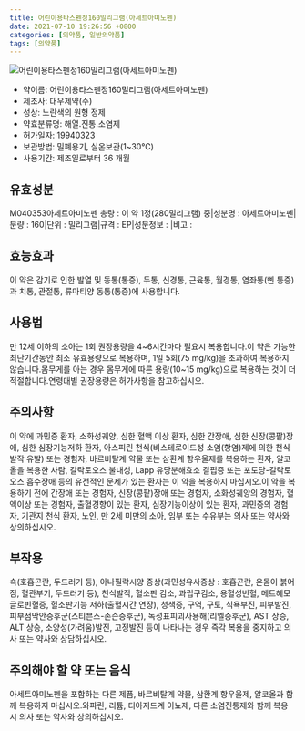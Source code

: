 ```yaml
---
title: 어린이용타스펜정160밀리그램(아세트아미노펜)
date: 2021-07-10 19:26:56 +0800
categories: [의약품, 일반의약품]
tags: [의약품]
---
```

![어린이용타스펜정160밀리그램(아세트아미노펜)](https://nedrug.mfds.go.kr/pbp/cmn/itemImageDownload/147427405147000066)

- 약이름: 어린이용타스펜정160밀리그램(아세트아미노펜)
- 제조사: 대우제약(주)
- 성상: 노란색의 원형 정제
- 약효분류명: 해열.진통.소염제
- 허가일자: 19940323
- 보관방법: 밀폐용기, 실온보관(1~30℃)
- 사용기간: 제조일로부터 36 개월
## 유효성분
M040353아세트아미노펜
총량 : 이 약 1정(280밀리그램) 중|성분명 : 아세트아미노펜|분량 : 160|단위 : 밀리그램|규격 : EP|성분정보 : |비고 :
## 효능효과
이 약은 감기로 인한 발열 및 동통(통증), 두통, 신경통, 근육통, 월경통, 염좌통(삔 통증)과 치통, 관절통, 류마티양 동통(통증)에 사용합니다.
## 사용법
만 12세 이하의 소아는 1회 권장용량을 4~6시간마다 필요시 복용합니다.이 약은 가능한 최단기간동안 최소 유효용량으로 복용하며, 1일 5회(75 mg/kg)을 초과하여 복용하지 않습니다.몸무게를 아는 경우 몸무게에 따른 용량(10~15 mg/kg)으로 복용하는 것이 더 적절합니다.연령대별 권장용량은 허가사항을 참고하십시오.
## 주의사항
이 약에 과민증 환자, 소화성궤양, 심한 혈액 이상 환자, 심한 간장애, 심한 신장(콩팥)장애, 심한 심장기능저하 환자, 아스피린 천식(비스테로이드성 소염(항염)제에 의한 천식발작 유발) 또는 경험자, 바르비탈계 약물 또는 삼환계 항우울제를 복용하는 환자, 알코올을 복용한 사람, 갈락토오스 불내성, Lapp 유당분해효소 결핍증 또는 포도당-갈락토오스 흡수장애 등의 유전적인 문제가 있는 환자는 이 약을 복용하지 마십시오.이 약을 복용하기 전에 간장애 또는 경험자, 신장(콩팥)장애 또는 경험자, 소화성궤양의 경험자, 혈액이상 또는 경험자, 출혈경향이 있는 환자, 심장기능이상이 있는 환자, 과민증의 경험자, 기관지 천식 환자, 노인, 만 2세 미만의 소아, 임부 또는 수유부는 의사 또는 약사와 상의하십시오.
## 부작용
쇽(호흡곤란, 두드러기 등), 아나필락시양 증상(과민성유사증상 : 호흡곤란, 온몸이 붉어짐, 혈관부기, 두드러기 등), 천식발작, 혈소판 감소, 과립구감소, 용혈성빈혈, 메트헤모글로빈혈증, 혈소판기능 저하(출혈시간 연장), 청색증, 구역, 구토, 식욕부진, 피부발진, 피부점막안증후군(스티븐스-존슨증후군), 독성표피괴사용해(리엘증후군), AST 상승, ALT 상승, 소양성(가려움)발진, 고정발진 등이 나타나는 경우 즉각 복용을 중지하고 의사 또는 약사와 상담하십시오.
## 주의해야 할 약 또는 음식
아세트아미노펜을 포함하는 다른 제품, 바르비탈계 약물, 삼환계 항우울제, 알코올과 함께 복용하지 마십시오.와파린, 리튬, 티아지드계 이뇨제, 다른 소염진통제와 함께 복용 시 의사 또는 약사와 상의하십시오.
